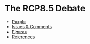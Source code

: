 # The RCP8.5 Debate

* [People](https://pitmonticone.github.io/rcp85-debate/people.html)
* [Issues & Comments](https://pitmonticone.github.io/rcp85-debate/contents.html)
* [Figures](https://pitmonticone.github.io/rcp85-debate/figures.html)
* [References](https://pitmonticone.github.io/rcp85-debate/references.html)
